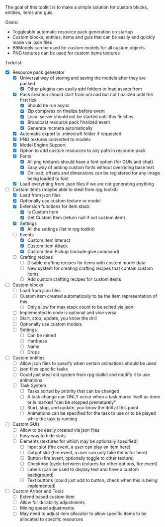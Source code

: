 The goal of this toolkit is to make a simple solution for custom blocks, entities, items and guis.

Goals:
 - Toggleable automatic resource pack generation on startup
 - Custom blocks, entities, items and guis that can be easily and quickly made via .json files
 - BBModels can be used for custom models for all custom objects
 - PNG textures can be used for custom items textures

Todolist:
- [x] Resource pack generator
  - [x] Universal way of storing and saving the models after they are packed
    - [x] Other plugins can easily add folders to load assets from
  - [x] Pack creation should start from onLoad but not finalized until the first tick
    - [x] Should be run async
    - [x] Zip compress on finalize before event
    - [x] Local server should not be started until this finishes
    - [x] Broadcast resource pack finalized event
    - [x] Generate mcmeta automatically
  - [x] Automatic export to .minecraft folder if requested
  - [x] PNG textures converted to models
  - [x] Model Engine Support
  - [x] Option to add custom resources to any path in resource pack
  - [x] Fonts
    - [x] All png textures should have a font option (for GUIs and chat)
    - [x] Easy way of adding custom fonts without overriding base text
    - [x] On load, offsets and dimensions can be registered for any image being loaded to font
  - [x] Load everything from .json files if we are not generating anything
- [ ] Custom items (maybe able to steal from rpg toolkit)
  - [x] Load from json files
  - [x] Optionally use custom texture or model
  - [x] Extension functions for item stack
    - [x] Is Custom Item
    - [x] Get Custom Item (return null if not custom item)
  - [x] Settings
    - [x] All the settings (list in rpg toolkit)
  - [ ] Events
    - [x] Custom Item Interact
    - [x] Custom Item Attack
    - [x] Custom Item Pickup (include give command)
  - [ ] Crafting recipes
    - [ ] Disable crafting recipes for items with custom model data
    - [ ] New system for creating crafting recipes that contain custom items
    - [ ] Add custom crafting recipes for custom items
- [ ] Custom blocks
  - [ ] Load from json files
  - [ ] Custom item created automatically to be the item representation of this
    - [ ] Only allow for max stack count to be edited via json
  - [ ] Implemented in code is optional and vice versa
  - [ ] Start, stop, update, you know the drill
  - [ ] Optionally use custom models
  - [ ] Settings
    - [ ] Can be mined
    - [ ] Hardness
    - [ ] Name
    - [ ] Drops
- [ ] Custom entities
  - [ ] Allow json files to specify when certain animations should be used
  - [ ] json files specific tasks
  - [ ] Could just steal old system from rpg toolkit and modify it to use animations
  - [ ] Task System
    - [ ] Tasks sorted by priority that can be changed
    - [ ] A task change can ONLY occur when a task marks itself as done or is marked "can be stopped prematurely"
    - [ ] Start, stop, and update, you know the drill at this point
    - [ ] Animations can be specified for the task to use or to be played while the task is running
- [ ] Custom GUIs
  - [ ] Allow to be easily created via json files
  - [ ] Easy way to hide slots
  - [ ] Elements (textures for which may be optionally specified)
    - [ ] Input slot (fire event, a user can play an item here)
    - [ ] Output slot (fire event, a user can only take items for here)
    - [ ] Button (fire event, optionally toggle to other texture)
    - [ ] Checkbox (cycle between textures for other options, fire event)
    - [ ] Labels (can be used to display text and have a custom background)
    - [ ] Text buttons (could just add to button, check when this is being implemented)
- [ ] Custom Armor and Tools
  - [ ] Extend based custom item
  - [ ] Allow for durability adjustments
  - [ ] Mining speed adjustments
  - [ ] May need to adjust item allocator to allow specific items to be allocated to specific resources